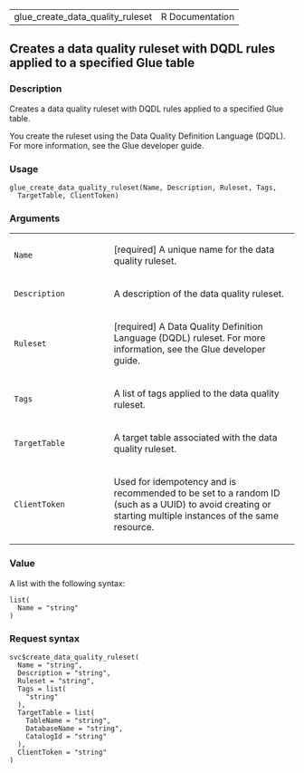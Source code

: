 <table style="width: 100%;">
<tbody>
<tr class="odd">
<td>glue_create_data_quality_ruleset</td>
<td style="text-align: right;">R Documentation</td>
</tr>
</tbody>
</table>

## Creates a data quality ruleset with DQDL rules applied to a specified Glue table

### Description

Creates a data quality ruleset with DQDL rules applied to a specified
Glue table.

You create the ruleset using the Data Quality Definition Language
(DQDL). For more information, see the Glue developer guide.

### Usage

    glue_create_data_quality_ruleset(Name, Description, Ruleset, Tags,
      TargetTable, ClientToken)

### Arguments

<table>
<colgroup>
<col style="width: 35%" />
<col style="width: 65%" />
</colgroup>
<tbody>
<tr class="odd">
<td><code id="glue_create_data_quality_ruleset_:_Name">Name</code></td>
<td><p>[required] A unique name for the data quality ruleset.</p></td>
</tr>
<tr class="even">
<td><code
id="glue_create_data_quality_ruleset_:_Description">Description</code></td>
<td><p>A description of the data quality ruleset.</p></td>
</tr>
<tr class="odd">
<td><code
id="glue_create_data_quality_ruleset_:_Ruleset">Ruleset</code></td>
<td><p>[required] A Data Quality Definition Language (DQDL) ruleset. For
more information, see the Glue developer guide.</p></td>
</tr>
<tr class="even">
<td><code id="glue_create_data_quality_ruleset_:_Tags">Tags</code></td>
<td><p>A list of tags applied to the data quality ruleset.</p></td>
</tr>
<tr class="odd">
<td><code
id="glue_create_data_quality_ruleset_:_TargetTable">TargetTable</code></td>
<td><p>A target table associated with the data quality ruleset.</p></td>
</tr>
<tr class="even">
<td><code
id="glue_create_data_quality_ruleset_:_ClientToken">ClientToken</code></td>
<td><p>Used for idempotency and is recommended to be set to a random ID
(such as a UUID) to avoid creating or starting multiple instances of the
same resource.</p></td>
</tr>
</tbody>
</table>

### Value

A list with the following syntax:

    list(
      Name = "string"
    )

### Request syntax

    svc$create_data_quality_ruleset(
      Name = "string",
      Description = "string",
      Ruleset = "string",
      Tags = list(
        "string"
      ),
      TargetTable = list(
        TableName = "string",
        DatabaseName = "string",
        CatalogId = "string"
      ),
      ClientToken = "string"
    )
